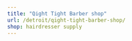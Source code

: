 ```yaml
---
title: "Qight Tight Barber shop"
url: /detroit/qight-tight-barber-shop/
shop: hairdresser supply
---
```

